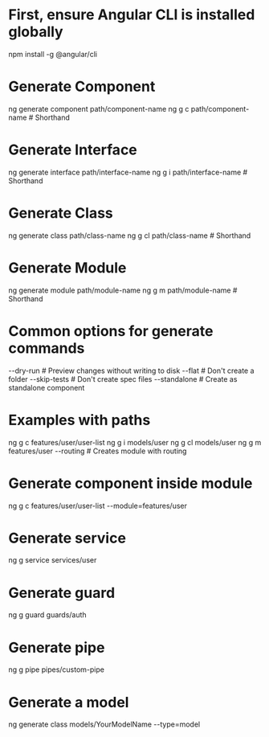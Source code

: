 # First, ensure Angular CLI is installed globally
npm install -g @angular/cli

# Generate Component
ng generate component path/component-name
ng g c path/component-name    # Shorthand

# Generate Interface
ng generate interface path/interface-name
ng g i path/interface-name    # Shorthand

# Generate Class
ng generate class path/class-name
ng g cl path/class-name       # Shorthand

# Generate Module
ng generate module path/module-name
ng g m path/module-name       # Shorthand

# Common options for generate commands
--dry-run          # Preview changes without writing to disk
--flat             # Don't create a folder
--skip-tests       # Don't create spec files
--standalone       # Create as standalone component

# Examples with paths
ng g c features/user/user-list
ng g i models/user
ng g cl models/user
ng g m features/user --routing  # Creates module with routing

# Generate component inside module
ng g c features/user/user-list --module=features/user

# Generate service
ng g service services/user

# Generate guard
ng g guard guards/auth

# Generate pipe
ng g pipe pipes/custom-pipe

# Generate a model
ng generate class models/YourModelName --type=model
